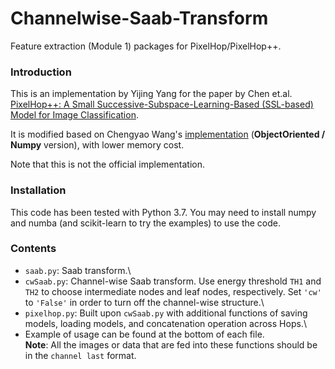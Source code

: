 # Channelwise-Saab-Transform
Feature extraction (Module 1) packages for PixelHop/PixelHop++.

### Introduction
This is an implementation by Yijing Yang for the paper by Chen et.al. [PixelHop++: A Small Successive-Subspace-Learning-Based (SSL-based) Model for Image Classification](https://arxiv.org/abs/2002.03141). 

It is modified based on Chengyao Wang's [implementation](https://github.com/ChengyaoWang/PixelHop-_c-wSaab) (**ObjectOriented / Numpy** version), with lower memory cost. 

Note that this is not the official implementation. 

### Installation
This code has been tested with Python 3.7. You may need to install numpy and numba (and scikit-learn to try the examples) to use the code.

### Contents
* `saab.py`: Saab transform.\
* `cwSaab.py`: Channel-wise Saab transform. Use energy threshold `TH1` and `TH2` to choose intermediate nodes and leaf nodes, respectively. Set `'cw'` to `'False'`  in order to turn off the channel-wise structure.\
* `pixelhop.py`: Built upon `cwSaab.py` with additional functions of saving models, loading models, and concatenation operation across Hops.\
* Example of usage can be found at the bottom of each file. \
**Note**: All the images or data that are fed into these functions should be in the `channel last` format.
